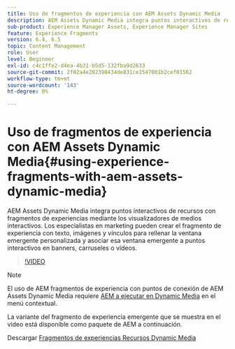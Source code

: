 ```yaml
---
title: Uso de fragmentos de experiencia con AEM Assets Dynamic Media
description: AEM Assets Dynamic Media integra puntos interactivos de recursos con fragmentos de experiencias mediante los visualizadores de medios interactivos. Los especialistas en marketing pueden crear el fragmento de experiencia con texto, imágenes y vínculos para rellenar la ventana emergente personalizada y asociar esa ventana emergente a puntos interactivos en banners, carruseles o vídeos.
sub-product: Experience Manager Assets, Experience Manager Sites
feature: Experience Fragments
version: 6.4, 6.5
topic: Content Management
role: User
level: Beginner
exl-id: c4c1ffe2-d4ea-4b31-b5d5-132fba9d2633
source-git-commit: 2f02a4e202390434de831ce1547001b2cef01562
workflow-type: tm+mt
source-wordcount: '143'
ht-degree: 0%

---
```


# Uso de fragmentos de experiencia con AEM Assets Dynamic Media{#using-experience-fragments-with-aem-assets-dynamic-media}

AEM Assets Dynamic Media integra puntos interactivos de recursos con fragmentos de experiencias mediante los visualizadores de medios interactivos. Los especialistas en marketing pueden crear el fragmento de experiencia con texto, imágenes y vínculos para rellenar la ventana emergente personalizada y asociar esa ventana emergente a puntos interactivos en banners, carruseles o vídeos.

>[!VIDEO](https://video.tv.adobe.com/v/22115/?quality=9&learn=on)

>[!NOTE]
>
>El uso de AEM fragmentos de experiencia con puntos de conexión de AEM Assets Dynamic Media requiere [AEM a ejecutar en Dynamic Media](https://experienceleague.adobe.com/docs/) en el menú contextual.

La variante del fragmento de experiencia emergente que se muestra en el vídeo está disponible como paquete de AEM a continuación.

Descargar [Fragmentos de experiencias Recursos Dynamic Media](assets/experience-fragmentsdynamic-mediaassets-100.zip)
